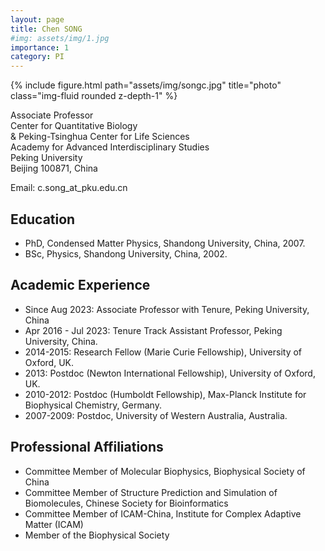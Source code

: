 ```yaml
---
layout: page
title: Chen SONG
#img: assets/img/1.jpg
importance: 1
category: PI
---
```


<div class="row">
    <div class="col-sm-4 mt-3 mt-md-0">
        {% include figure.html path="assets/img/songc.jpg" title="photo" class="img-fluid rounded z-depth-1" %}
    </div>
</div>

Associate Professor  
Center for Quantitative Biology  
& Peking-Tsinghua Center for Life Sciences  
Academy for Advanced Interdisciplinary Studies  
Peking University  
Beijing 100871, China

Email: c.song_at_pku.edu.cn  

## Education

- PhD, Condensed Matter Physics, Shandong University, China, 2007.
- BSc, Physics, Shandong University, China, 2002.

## Academic Experience

- Since Aug 2023: Associate Professor with Tenure, Peking University, China
- Apr 2016 - Jul 2023: Tenure Track Assistant Professor, Peking University, China.
- 2014-2015: Research Fellow (Marie Curie Fellowship), University of Oxford, UK.
- 2013: Postdoc (Newton International Fellowship), University of Oxford, UK.
- 2010-2012: Postdoc (Humboldt Fellowship), Max-Planck Institute for Biophysical Chemistry, Germany.
- 2007-2009: Postdoc, University of Western Australia, Australia.

## Professional Affiliations

- Committee Member of Molecular Biophysics, Biophysical Society of China
- Committee Member of Structure Prediction and Simulation of Biomolecules, Chinese Society for Bioinformatics
- Committee Member of ICAM-China, Institute for Complex Adaptive Matter (ICAM)
- Member of the Biophysical Society
